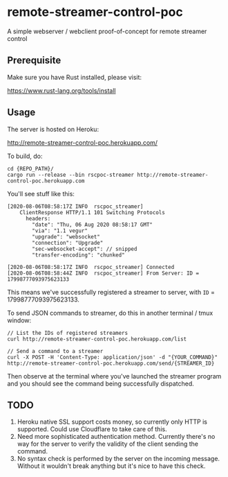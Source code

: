 # remote-streamer-control-poc
A simple webserver / webclient proof-of-concept for remote streamer control

## Prerequisite

Make sure you have Rust installed, please visit:

https://www.rust-lang.org/tools/install

## Usage

The server is hosted on Heroku:

http://remote-streamer-control-poc.herokuapp.com/

To build, do:

```
cd {REPO_PATH}/
cargo run --release --bin rscpoc-streamer http://remote-streamer-control-poc.herokuapp.com
```

You'll see stuff like this:

```
[2020-08-06T08:58:17Z INFO  rscpoc_streamer]
    ClientResponse HTTP/1.1 101 Switching Protocols
      headers:
        "date": "Thu, 06 Aug 2020 08:58:17 GMT"
        "via": "1.1 vegur"
        "upgrade": "websocket"
        "connection": "Upgrade"
        "sec-websocket-accept": // snipped
        "transfer-encoding": "chunked"

[2020-08-06T08:58:17Z INFO  rscpoc_streamer] Connected
[2020-08-06T08:58:44Z INFO  rscpoc_streamer] From Server: ID = 17998777093975623133
```

This means we've successfully registered a streamer to server, with `ID` = 17998777093975623133.

To send JSON commands to streamer, do this in another terminal / tmux window:

```
// List the IDs of registered streamers
curl http://remote-streamer-control-poc.herokuapp.com/list

// Send a command to a streamer
curl -X POST -H 'Content-Type: application/json' -d "{YOUR_COMMAND}" http://remote-streamer-control-poc.herokuapp.com/send/{STREAMER_ID}
```

Then observe at the terminal where you've launched the streamer program and you should see the command being successfully dispatched.

## TODO

1. Heroku native SSL support costs money, so currently only HTTP is supported. Could use Cloudflare to take care of this.
2. Need more sophisticated authentication method. Currently there's no way for the server to verify the validity of the client sending the command.
3. No syntax check is performed by the server on the incoming message. Without it wouldn't break anything but it's nice to have this check.
